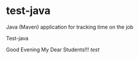 # test-java
Java (Maven) application for tracking time on the job

Test-java

Good Evening My Dear Students!!!
*test*
